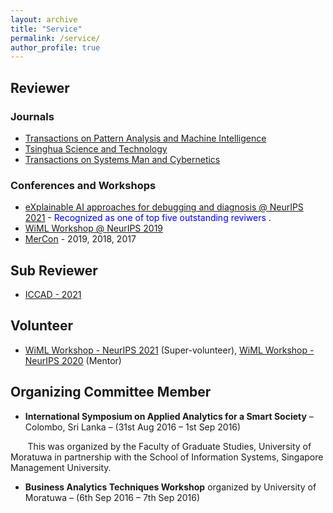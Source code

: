 ```yaml
---
layout: archive
title: "Service"
permalink: /service/
author_profile: true
---
```


## Reviewer

### Journals

* [Transactions on Pattern Analysis and Machine Intelligence](https://ieeexplore.ieee.org/xpl/RecentIssue.jsp?punumber=34) 
* [Tsinghua Science and Technology](http://tst.tsinghuajournals.com/EN/1007-0214/home.shtml)
* [Transactions on Systems Man and Cybernetics](https://ieeexplore.ieee.org/xpl/RecentIssue.jsp?punumber=6221021)

### Conferences and Workshops
* [eXplainable AI approaches for debugging and diagnosis @ NeurIPS 2021](https://xai4debugging.github.io/) - <span style="color:blue"> Recognized as one of top five outstanding reviwers </span>.
* [WiML Workshop @ NeurIPS 2019](https://wimlworkshop.org/sh_events/wiml-workshop-2020/)
* [MerCon](https://mercon.uom.lk/) - 2019, 2018, 2017

## Sub Reviewer

* [ICCAD - 2021](https://iccad.com/index.php)

## Volunteer 

* [WiML Workshop - NeurIPS 2021](https://sites.google.com/view/wiml2021/committee?authuser=0/) (Super-volunteer), [WiML Workshop - NeurIPS 2020](https://wimlworkshop.org/sh_events/wiml-workshop-2020/) (Mentor)

## Organizing Committee Member

* **International Symposium on Applied Analytics for a Smart Society** – Colombo, Sri Lanka – (31st Aug 2016 – 1st Sep 2016)

&nbsp;&nbsp;&nbsp;&nbsp;&nbsp;&nbsp; This was organized by the Faculty of Graduate Studies, University of Moratuwa in partnership with the School of Information Systems, Singapore Management University.

* **Business Analytics Techniques Workshop** organized by University of Moratuwa – (6th Sep 2016 – 7th Sep 2016)

